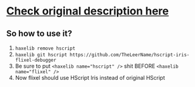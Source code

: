 # [Check original description here](https://github.com/crowplexus/hscript-iris/blob/master/README.md)
## So how to use it?
1. `haxelib remove hscript`
2. `haxelib git hscript https://github.com/TheLeerName/hscript-iris-flixel-debugger`
3. Be sure to put `<haxelib name="hscript" />` shit BEFORE `<haxelib name="flixel" />`
4. Now flixel should use HScript Iris instead of original HScript
